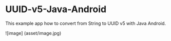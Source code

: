 # UUID-v5-Java-Android
This example app how to convert from String to UUID v5 with Java Android.

![image] (asset/image.jpg)
